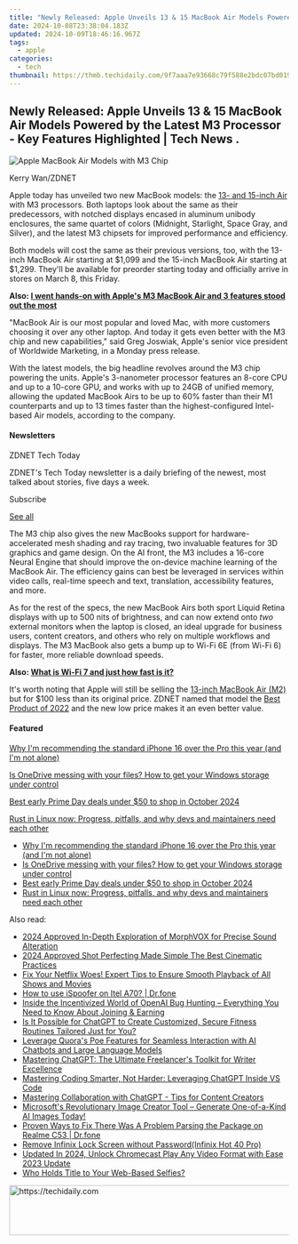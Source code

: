 ```yaml
---
title: "Newly Released: Apple Unveils 13 & 15 MacBook Air Models Powered by the Latest M3 Processor - Key Features Highlighted | Tech News on ZDNet."
date: 2024-10-08T23:38:04.183Z
updated: 2024-10-09T18:46:16.967Z
tags:
  - apple
categories:
  - tech
thumbnail: https://thmb.techidaily.com/9f7aaa7e93668c79f588e2bdc07bd0199fd9952e273ede775f53891cdecae42d.jpg
---
```


## Newly Released: Apple Unveils 13 & 15 MacBook Air Models Powered by the Latest M3 Processor - Key Features Highlighted | Tech News .

![Apple MacBook Air Models with M3 Chip](https://www.zdnet.com/a/img/resize/fade22d2af84b0fb82abcf1af4fc650ac0856a25/2024/03/04/6571c255-430c-471b-a84f-c8b5526cd7cf/dsc09975-2.jpg?auto=webp&width=1280)

Kerry Wan/ZDNET

Apple today has unveiled two new MacBook models: the [13- and 15-inch Air](https://apple.sjv.io/c/159047/435031/7613?&sharedid=zdnet&partnerpropertyid=1980086&u=https%3A%2F%2Fwww.apple.com%2Fshop%2Fbuy-mac%2Fmacbook-air%2F13-inch-m3&subId1=zd-%5F%5FCOM%5FCLICK%5FID%5F%5F-dtp) with M3 processors. Both laptops look about the same as their predecessors, with notched displays encased in aluminum unibody enclosures, the same quartet of colors (Midnight, Starlight, Space Gray, and Silver), and the latest M3 chipsets for improved performance and efficiency.

Both models will cost the same as their previous versions, too, with the 13-inch MacBook Air starting at $1,099 and the 15-inch MacBook Air starting at $1,299\. They'll be available for preorder starting today and officially arrive in stores on March 8, this Friday.

**Also: [I went hands-on with Apple's M3 MacBook Air and 3 features stood out the most](https://www.zdnet.com/article/i-went-hands-on-with-apples-m3-macbook-air-and-3-features-stood-out-the-most/)**

"MacBook Air is our most popular and loved Mac, with more customers choosing it over any other laptop. And today it gets even better with the M3 chip and new capabilities," said Greg Joswiak, Apple's senior vice president of Worldwide Marketing, in a Monday press release.

With the latest models, the big headline revolves around the M3 chip powering the units. Apple's 3-nanometer processor features an 8-core CPU and up to a 10-core GPU, and works with up to 24GB of unified memory, allowing the updated MacBook Airs to be up to 60% faster than their M1 counterparts and up to 13 times faster than the highest-configured Intel-based Air models, according to the company.

#### Newsletters

ZDNET Tech Today

ZDNET's Tech Today newsletter is a daily briefing of the newest, most talked about stories, five days a week.

 Subscribe

[See all](https://www.zdnet.com/newsletters/)

The M3 chip also gives the new MacBooks support for hardware-accelerated mesh shading and ray tracing, two invaluable features for 3D graphics and game design. On the AI front, the M3 includes a 16-core Neural Engine that should improve the on-device machine learning of the MacBook Air. The efficiency gains can best be leveraged in services within video calls, real-time speech and text, translation, accessibility features, and more.

As for the rest of the specs, the new MacBook Airs both sport Liquid Retina displays with up to 500 nits of brightness, and can now extend onto _two_ external monitors when the laptop is closed, an ideal upgrade for business users, content creators, and others who rely on multiple workflows and displays. The M3 MacBook also gets a bump up to Wi-Fi 6E (from Wi-Fi 6) for faster, more reliable download speeds.

**Also: [What is Wi-Fi 7 and just how fast is it?](https://www.zdnet.com/home-and-office/networking/what-is-wi-fi-7-and-just-how-fast-is-it/)**

It's worth noting that Apple will still be selling the [13-inch MacBook Air (M2)](https://apple.sjv.io/c/159047/435031/7613?&sharedid=zdnet&partnerpropertyid=1980086&u=https%3A%2F%2Fwww.apple.com%2Fshop%2Fbuy-mac%2Fmacbook-air%2F13-inch-m2&subId1=zd-%5F%5FCOM%5FCLICK%5FID%5F%5F-dtp) but for $100 less than its original price. ZDNET named that model the [Best Product of 2022](https://www.zdnet.com/article/m2-macbook-air-zdnets-product-of-the-year/) and the new low price makes it an even better value.

#### Featured

[Why I'm recommending the standard iPhone 16 over the Pro this year (and I'm not alone)](https://www.zdnet.com/article/why-im-recommending-the-standard-iphone-16-over-the-pro-this-year-and-im-not-alone/ "Why I'm recommending the standard iPhone 16 over the Pro this year (and I'm not alone)")

[Is OneDrive messing with your files? How to get your Windows storage under control](https://www.zdnet.com/article/is-onedrive-messing-with-your-files-how-to-get-your-windows-storage-under-control/ "Is OneDrive messing with your files? How to get your Windows storage under control")

[Best early Prime Day deals under $50 to shop in October 2024](https://www.zdnet.com/article/best-early-prime-day-deals-under-50/ "Best early Prime Day deals under $50 to shop in October 2024")

[Rust in Linux now: Progress, pitfalls, and why devs and maintainers need each other](https://www.zdnet.com/article/rust-in-linux-now-progress-pitfalls-and-why-devs-and-maintainers-need-each-other/ "Rust in Linux now: Progress, pitfalls, and why devs and maintainers need each other")

* [Why I'm recommending the standard iPhone 16 over the Pro this year (and I'm not alone)](https://www.zdnet.com/article/why-im-recommending-the-standard-iphone-16-over-the-pro-this-year-and-im-not-alone/ "Why I'm recommending the standard iPhone 16 over the Pro this year (and I'm not alone)")
* [Is OneDrive messing with your files? How to get your Windows storage under control](https://www.zdnet.com/article/is-onedrive-messing-with-your-files-how-to-get-your-windows-storage-under-control/ "Is OneDrive messing with your files? How to get your Windows storage under control")
* [Best early Prime Day deals under $50 to shop in October 2024](https://www.zdnet.com/article/best-early-prime-day-deals-under-50/ "Best early Prime Day deals under $50 to shop in October 2024")
* [Rust in Linux now: Progress, pitfalls, and why devs and maintainers need each other](https://www.zdnet.com/article/rust-in-linux-now-progress-pitfalls-and-why-devs-and-maintainers-need-each-other/ "Rust in Linux now: Progress, pitfalls, and why devs and maintainers need each other")

<ins class="adsbygoogle"
     style="display:block"
     data-ad-format="autorelaxed"
     data-ad-client="ca-pub-7571918770474297"
     data-ad-slot="1223367746"></ins>

<ins class="adsbygoogle"
     style="display:block"
     data-ad-client="ca-pub-7571918770474297"
     data-ad-slot="8358498916"
     data-ad-format="auto"
     data-full-width-responsive="true"></ins>

<span class="atpl-alsoreadstyle">Also read:</span>
<div><ul>
<li><a href="https://article-files.techidaily.com/2024-approved-in-depth-exploration-of-morphvox-for-precise-sound-alteration/"><u>2024 Approved In-Depth Exploration of MorphVOX for Precise Sound Alteration</u></a></li>
<li><a href="https://fox-blue.techidaily.com/2024-approved-shot-perfecting-made-simple-the-best-cinematic-practices/"><u>2024 Approved Shot Perfecting Made Simple The Best Cinematic Practices</u></a></li>
<li><a href="https://techtrends.techidaily.com/fix-your-netflix-woes-expert-tips-to-ensure-smooth-playback-of-all-shows-and-movies/"><u>Fix Your Netflix Woes! Expert Tips to Ensure Smooth Playback of All Shows and Movies</u></a></li>
<li><a href="https://android-pokemon-go.techidaily.com/how-to-use-ispoofer-on-itel-a70-drfone-by-drfone-virtual-android/"><u>How to use iSpoofer on Itel A70? | Dr.fone</u></a></li>
<li><a href="https://tech-haven.techidaily.com/inside-the-incentivized-world-of-openai-bug-hunting-everything-you-need-to-know-about-joining-and-earning/"><u>Inside the Incentivized World of OpenAI Bug Hunting – Everything You Need to Know About Joining & Earning</u></a></li>
<li><a href="https://tech-haven.techidaily.com/is-it-possible-for-chatgpt-to-create-customized-secure-fitness-routines-tailored-just-for-you/"><u>Is It Possible for ChatGPT to Create Customized, Secure Fitness Routines Tailored Just for You?</u></a></li>
<li><a href="https://tech-haven.techidaily.com/leverage-quoras-poe-features-for-seamless-interaction-with-ai-chatbots-and-large-language-models/"><u>Leverage Quora's Poe Features for Seamless Interaction with AI Chatbots and Large Language Models</u></a></li>
<li><a href="https://tech-haven.techidaily.com/mastering-chatgpt-the-ultimate-freelancers-toolkit-for-writer-excellence/"><u>Mastering ChatGPT: The Ultimate Freelancer's Toolkit for Writer Excellence</u></a></li>
<li><a href="https://tech-haven.techidaily.com/mastering-coding-smarter-not-harder-leveraging-chatgpt-inside-vs-code/"><u>Mastering Coding Smarter, Not Harder: Leveraging ChatGPT Inside VS Code</u></a></li>
<li><a href="https://tech-haven.techidaily.com/mastering-collaboration-with-chatgpt-tips-for-content-creators/"><u>Mastering Collaboration with ChatGPT - Tips for Content Creators</u></a></li>
<li><a href="https://tech-haven.techidaily.com/microsofts-revolutionary-image-creator-tool-generate-one-of-a-kind-ai-images-today/"><u>Microsoft's Revolutionary Image Creator Tool – Generate One-of-a-Kind AI Images Today!</u></a></li>
<li><a href="https://fix-guide.techidaily.com/proven-ways-to-fix-there-was-a-problem-parsing-the-package-on-realme-c53-drfone-by-drfone-fix-android-problems-fix-android-problems/"><u>Proven Ways to Fix There Was A Problem Parsing the Package on Realme C53 | Dr.fone</u></a></li>
<li><a href="https://techidaily.com/remove-infinix-lock-screen-without-password-infinix-hot-40-pro-by-drfone-android-unlock-android-unlock/"><u>Remove Infinix Lock Screen without Password(Infinix Hot 40 Pro)</u></a></li>
<li><a href="https://smart-video-creator.techidaily.com/updated-in-2024-unlock-chromecast-play-any-video-format-with-ease-2023-update/"><u>Updated In 2024, Unlock Chromecast Play Any Video Format with Ease 2023 Update</u></a></li>
<li><a href="https://facebook.techidaily.com/who-holds-title-to-your-web-based-selfies/"><u>Who Holds Title to Your Web-Based Selfies?</u></a></li>
</ul></div>

<!-- affiliate ads begin -->
<a href="https://appsumo.8odi.net/c/5597632/2068425/7443" target="_top" id="2068425">
  <img src="//a.impactradius-go.com/display-ad/7443-2068425" border="0" alt="https://techidaily.com" width="728" height="90"/>
</a>
<img height="0" width="0" src="https://appsumo.8odi.net/i/5597632/2068425/7443" style="position:absolute;visibility:hidden;" border="0" />
<!-- affiliate ads end -->

